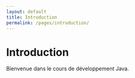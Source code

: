 ```yaml
---
layout: default
title: Introduction
permalink: /pages/introduction/
---
```


# Introduction

Bienvenue dans le cours de développement Java.
